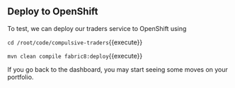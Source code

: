 ## Deploy to OpenShift

To test, we can deploy our traders service to OpenShift using

`cd /root/code/compulsive-traders`{{execute}}

`mvn clean compile fabric8:deploy`{{execute}}

If you go back to the dashboard, you may start seeing some moves on your portfolio.